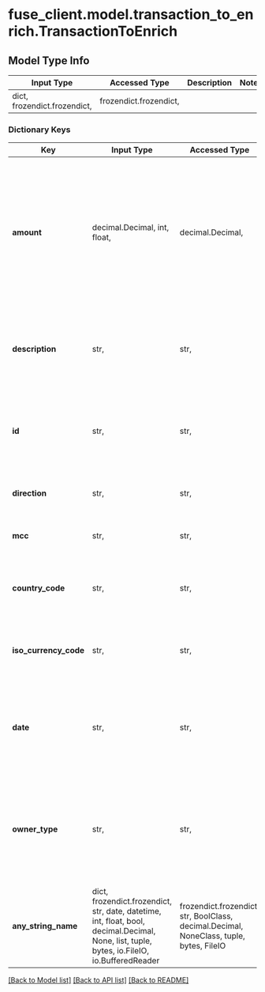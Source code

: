 # fuse_client.model.transaction_to_enrich.TransactionToEnrich

## Model Type Info
Input Type | Accessed Type | Description | Notes
------------ | ------------- | ------------- | -------------
dict, frozendict.frozendict,  | frozendict.frozendict,  |  | 

### Dictionary Keys
Key | Input Type | Accessed Type | Description | Notes
------------ | ------------- | ------------- | ------------- | -------------
**amount** | decimal.Decimal, int, float,  | decimal.Decimal,  | The amount of the transaction in cents, in the currency of the account. Must be a positive value. Use the type field to indicate the direction. | 
**description** | str,  | str,  | The name of the merchant if available or a description of the transaction. | 
**id** | str,  | str,  | A unique ID for the transaction that to help you tie data back to your systems. | 
**direction** | str,  | str,  | The direction of the transaction. | must be one of ["incoming", "outgoing", ] 
**mcc** | str,  | str,  | The merchant category code. | [optional] 
**country_code** | str,  | str,  |  | [optional] if omitted the server will use the default value of "US"
**iso_currency_code** | str,  | str,  |  | [optional] if omitted the server will use the default value of "USD"
**date** | str,  | str,  |  | [optional] if omitted the server will use the default value of "The date the transaction was posted."
**owner_type** | str,  | str,  |  | [optional] must be one of ["consumer", "business", ] if omitted the server will use the default value of "consumer"
**any_string_name** | dict, frozendict.frozendict, str, date, datetime, int, float, bool, decimal.Decimal, None, list, tuple, bytes, io.FileIO, io.BufferedReader | frozendict.frozendict, str, BoolClass, decimal.Decimal, NoneClass, tuple, bytes, FileIO | any string name can be used but the value must be the correct type | [optional]

[[Back to Model list]](../../README.md#documentation-for-models) [[Back to API list]](../../README.md#documentation-for-api-endpoints) [[Back to README]](../../README.md)

